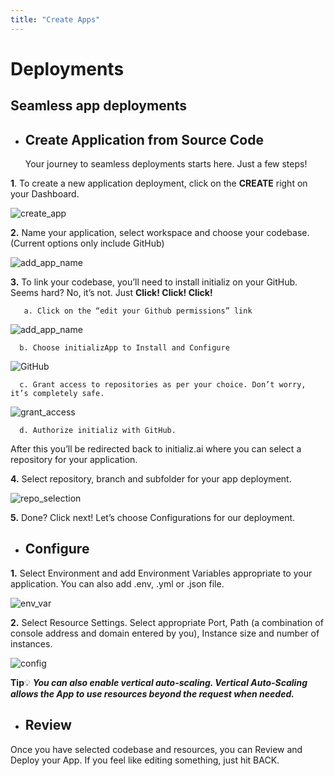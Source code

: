 ```yaml
--- 
title: "Create Apps"
---
```


# Deployments

## Seamless app deployments

- ## Create Application from Source Code

  Your journey to seamless deployments starts here. Just a few steps!

**1**. To create a new application deployment, click on the **CREATE** right on your Dashboard.

![create_app](/assets/create_app/create_app.png)

**2.** Name your application, select workspace and choose your codebase. (Current options only include GitHub)

![add_app_name](/assets/create_app/add_app_name.png)

**3.** To link your codebase, you’ll need to install initializ on your GitHub. Seems hard?
No, it’s not. Just **Click! Click! Click!**

       a. Click on the “edit your Github permissions” link

![add_app_name](/assets/create_app/add_app_name.png)

      b. Choose initializApp to Install and Configure

![GitHub](/assets/create_app/github.png)

      c. Grant access to repositories as per your choice. Don’t worry, it’s completely safe.

![grant_access](/assets/create_app/grant_access.png)

      d. Authorize initializ with GitHub.

After this you’ll be redirected back to initializ.ai where you can select a repository for your application.

**4.** Select repository, branch and subfolder for your app deployment.

![repo_selection](/assets/create_app/repo_selection.png)

**5.** Done? Click next! Let’s choose Configurations for our deployment.

- ## Configure

**1.** Select Environment and add Environment Variables appropriate to your application. You can also add .env, .yml or .json file.

![env_var](/assets/create_app/env_var.png)

**2.** Select Resource Settings. Select appropriate Port, Path (a combination of console address and domain entered by you), Instance size and number of instances.

![config](/assets/create_app/config.png)

**Tip**💡
**_You can also enable vertical auto-scaling. Vertical Auto-Scaling allows the App to use resources beyond the request when needed._**

- ## Review

Once you have selected codebase and resources, you can Review and Deploy your App. If you feel like editing something, just hit BACK.
